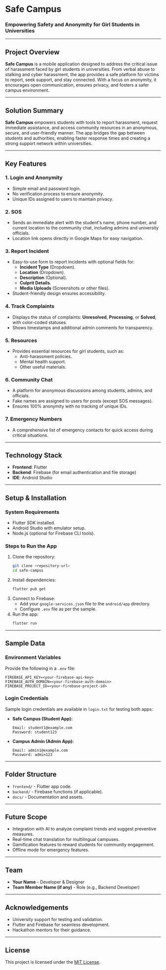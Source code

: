 # Safe Campus

### **Empowering Safety and Anonymity for Girl Students in Universities**

---

## **Project Overview**

**Safe Campus** is a mobile application designed to address the critical issue of harassment faced by girl students in universities. From verbal abuse to stalking and cyber harassment, the app provides a safe platform for victims to report, seek support, and stay connected. With a focus on anonymity, it encourages open communication, ensures privacy, and fosters a safer campus environment.

---

## **Solution Summary**

**Safe Campus** empowers students with tools to report harassment, request immediate assistance, and access community resources in an anonymous, secure, and user-friendly manner. The app bridges the gap between students and authorities, enabling faster response times and creating a strong support network within universities.

---

## **Key Features**

### **1. Login and Anonymity**
- Simple email and password login.
- No verification process to ensure anonymity.
- Unique IDs assigned to users to maintain privacy.

### **2. SOS**
- Sends an immediate alert with the student's name, phone number, and current location to the community chat, including admins and university officials.
- Location link opens directly in Google Maps for easy navigation.

### **3. Report Incident**
- Easy-to-use form to report incidents with optional fields for:
  - **Incident Type** (Dropdown).
  - **Location** (Dropdown).
  - **Description** (Optional).
  - **Culprit Details**.
  - **Media Uploads** (Screenshots or other files).
- Student-friendly design ensures accessibility.

### **4. Track Complaints**
- Displays the status of complaints: **Unresolved**, **Processing**, or **Solved**, with color-coded statuses.
- Shows timestamps and additional admin comments for transparency.

### **5. Resources**
- Provides essential resources for girl students, such as:
  - Anti-harassment policies.
  - Mental health support.
  - Other useful materials.

### **6. Community Chat**
- A platform for anonymous discussions among students, admins, and officials.
- Fake names are assigned to users for posts (except SOS messages).
- Ensures 100% anonymity with no tracking of unique IDs.

### **7. Emergency Numbers**
- A comprehensive list of emergency contacts for quick access during critical situations.

---

## **Technology Stack**

- **Frontend**: Flutter
- **Backend**: Firebase (for email authentication and file storage)
- **IDE**: Android Studio

---

## **Setup & Installation**

### **System Requirements**
- Flutter SDK installed.
- Android Studio with emulator setup.
- Node.js (optional for Firebase CLI tools).

### **Steps to Run the App**
1. Clone the repository:
   ```bash
   git clone <repository-url>
   cd safe-campus
   ```
2. Install dependencies:
   ```bash
   flutter pub get
   ```
3. Connect to Firebase:
   - Add your `google-services.json` file to the `android/app` directory.
   - Configure `.env` file as per the sample.
4. Run the app:
   ```bash
   flutter run
   ```

---

## **Sample Data**

### **Environment Variables**
Provide the following in a `.env` file:
```env
FIREBASE_API_KEY=<your-firebase-api-key>
FIREBASE_AUTH_DOMAIN=<your-firebase-auth-domain>
FIREBASE_PROJECT_ID=<your-firebase-project-id>
```

### **Login Credentials**
Sample login credentials are available in `login.txt` for testing both apps:
- **Safe Campus (Student App):**
  ```
  Email: student1@example.com
  Password: student123
  ```
- **Campus Admin (Admin App):**
  ```
  Email: admin1@example.com
  Password: admin123
  ```

---

## **Folder Structure**
- `frontend/` - Flutter app code.
- `backend/` - Firebase functions (if applicable).
- `docs/` - Documentation and assets.

---

## **Future Scope**
- Integration with AI to analyze complaint trends and suggest preventive measures.
- Real-time chat translation for multilingual campuses.
- Gamification features to reward students for community engagement.
- Offline mode for emergency features.

---

## **Team**
- **Your Name** - Developer & Designer
- **Team Member Name (if any)** - Role (e.g., Backend Developer)

---

## **Acknowledgements**
- University support for testing and validation.
- Flutter and Firebase for seamless development.
- Hackathon mentors for their guidance.

---

## **License**
This project is licensed under the [MIT License](LICENSE).
